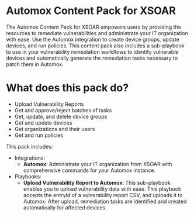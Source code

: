 # Automox Content Pack for XSOAR
The Automox Content Pack for XSOAR empowers users by providing the resources to remediate vulnerabilities and administrate your IT organization with ease. Use the Automox integration to create device groups, update devices, and run policies. This content pack also includes a sub-playbook to use in your vulnerability remediation workflows to identify vulnerable devices and automatically generate the remediation tasks necessary to patch them in Automox.

# What does this pack do?
- Upload Vulnerability Reports
- Get and approve/reject batches of tasks
- Get, update, and delete device groups
- Get and update devices
- Get organizations and their users
- Get and run policies

This pack includes:
- Integrations:
    - **Automox**: Administrate your IT organization from XSOAR with comprehensive commands for your Automox instance.
- Playbooks:
    - **Upload Vulnerability Report to Automox**: This sub-playbook enables you to upload vulnerability data with ease. This playbook accepts the entryId of a vulnerability report CSV, and uploads it to Automox. After upload, remediation tasks are identified and created automatically for affected devices.
